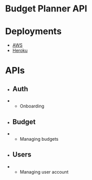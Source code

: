 # Budget Planner API
# Deployments
- [AWS](https://6vv0bus84b.execute-api.us-east-2.amazonaws.com/dev/)
- [Heroku](https://budget-planner-quail.herokuapp.com/)

# APIs
- ## Auth 
- - Onboarding
- ## Budget
- - Managing budgets
- ## Users
- - Managing user account

